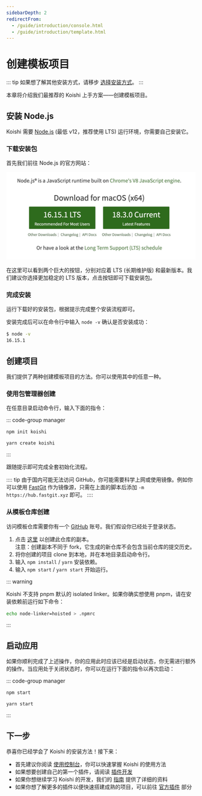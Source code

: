 ```yaml
---
sidebarDepth: 2
redirectFrom:
  - /guide/introduction/console.html
  - /guide/introduction/template.html
---
```


# 创建模板项目

::: tip
如果想了解其他安装方式，请移步 [选择安装方式](./index.md)。
:::

本章将介绍我们最推荐的 Koishi 上手方案——创建模板项目。

## 安装 Node.js

Koishi 需要 [Node.js](https://nodejs.org/) (最低 v12，推荐使用 LTS) 运行环境，你需要自己安装它。

### 下载安装包

首先我们前往 Node.js 的官方网站：

![home](/manual/starter/nodejs/home.jpg)

在这里可以看到两个巨大的按钮，分别对应着 LTS (长期维护版) 和最新版本。我们建议你选择更加稳定的 LTS 版本，点击按钮即可下载安装包。

### 完成安装

运行下载好的安装包，根据提示完成整个安装流程即可。

安装完成后可以在命令行中输入 `node -v` 确认是否安装成功：

```sh
$ node -v
16.15.1
```

## 创建项目

我们提供了两种创建模板项目的方法。你可以使用其中的任意一种。

### 使用包管理器创建

在任意目录启动命令行，输入下面的指令：

::: code-group manager
```npm
npm init koishi
```
```yarn
yarn create koishi
```
:::

跟随提示即可完成全套初始化流程。

:::: tip
由于国内可能无法访问 GitHub，你可能需要科学上网或使用镜像。例如你可以使用 [FastGit](http://fastgit.org/) 作为镜像源，只需在上面的脚本后添加 `-m https://hub.fastgit.xyz` 即可。
::::

### 从模板仓库创建

访问模板仓库需要你有一个 [GitHub](https://github.com/) 账号。我们假设你已经处于登录状态。

1. 点击 [这里](https://github.com/koishijs/boilerplate/generate) 以创建此仓库的副本。
    <br>注意：创建副本不同于 fork，它生成的新仓库不会包含当前仓库的提交历史。
2. 将你创建的项目 clone 到本地，并在本地目录启动命令行。
3. 输入 `npm install` / `yarn` 安装依赖。
4. 输入 `npm start` / `yarn start` 开始运行。

::: warning

Koishi 不支持 pnpm 默认的 isolated linker。如果你确实想使用 pnpm，请在安装依赖前运行如下命令：

```sh
echo node-linker=hoisted > .npmrc
```

:::

## 启动应用

如果你顺利完成了上述操作，你的应用此时应该已经是启动状态，你无需进行额外的操作。当应用处于关闭状态时，你可以在运行下面的指令以再次启动：

::: code-group manager
```npm
npm start
```
```yarn
yarn start
```
:::

## 下一步

恭喜你已经学会了 Koishi 的安装方法！接下来：

- 首先建议你阅读 [使用控制台](../console/)，你可以快速掌握 Koishi 的使用方法
- 如果想要创建自己的第一个插件，请阅读 [插件开发](../cli/development.md)
- 如果你想继续学习 Koishi 的开发，我们的 [指南](../../guide/) 提供了详细的资料
- 如果你想了解更多的插件以便快速搭建成熟的项目，可以前往 [官方插件](../../plugins/) 部分
